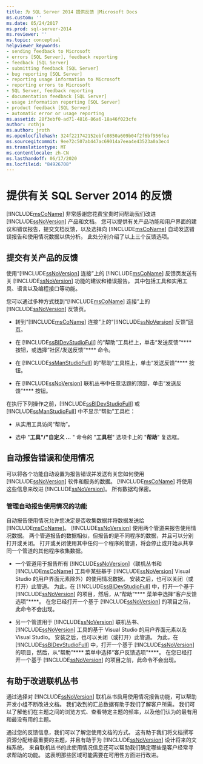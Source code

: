 ```yaml
---
title: 为 SQL Server 2014 提供反馈 |Microsoft Docs
ms.custom: ''
ms.date: 05/24/2017
ms.prod: sql-server-2014
ms.reviewer: ''
ms.topic: conceptual
helpviewer_keywords:
- sending feedback to Microsoft
- errors [SQL Server], feedback reporting
- feedback [SQL Server]
- submitting feedback [SQL Server]
- bug reporting [SQL Server]
- reporting usage information to Microsoft
- reporting errors to Microsoft
- SQL Server, feedback reporting
- documentation feedback [SQL Server]
- usage information reporting [SQL Server]
- product feedback [SQL Server]
- automatic error or usage reporting
ms.assetid: 28f3ebf0-ad71-4816-86a6-18a46f023cfe
author: rothja
ms.author: jroth
ms.openlocfilehash: 324f221742152ebfc0850a609b04f2f6bf956fea
ms.sourcegitcommit: 9ee72c507ab447ac69014a7eea4e43523a0a3ec4
ms.translationtype: MT
ms.contentlocale: zh-CN
ms.lasthandoff: 06/17/2020
ms.locfileid: "84926708"
---
```

# <a name="providing-feedback-for-sql-server-2014"></a>提供有关 SQL Server 2014 的反馈
  [!INCLUDE[msCoName](../includes/msconame-md.md)] 非常感谢您花费宝贵时间帮助我们改进 [!INCLUDE[ssNoVersion](../includes/ssnoversion-md.md)] 产品和文档。 您可以提供有关产品功能和用户界面的建议和错误报告，提交文档反馈，以及选择向 [!INCLUDE[msCoName](../includes/msconame-md.md)] 自动发送错误报告和使用情况数据以供分析。 此处分别介绍了以上三个反馈选项。  
  
## <a name="submitting-feedback-about-the-product"></a>提交有关产品的反馈  
 使用“[!INCLUDE[ssNoVersion](../includes/ssnoversion-md.md)] 连接”上的 [!INCLUDE[msCoName](../includes/msconame-md.md)] 反馈页发送有关 [!INCLUDE[ssNoVersion](../includes/ssnoversion-md.md)] 功能的建议和错误报告。 其中包括工具和实用工具、语言以及编程接口等功能。  
  
 您可以通过多种方式找到“[!INCLUDE[msCoName](../includes/msconame-md.md)] 连接”上的 [!INCLUDE[ssNoVersion](../includes/ssnoversion-md.md)] 反馈页。  
  
-   转到“[!INCLUDE[msCoName](../includes/msconame-md.md)] 连接”上的“[!INCLUDE[ssNoVersion](../includes/ssnoversion-md.md)] 反馈”[网页](https://go.microsoft.com/fwlink/?linkid=34178)。  
  
-   在 [!INCLUDE[ssBIDevStudioFull](../includes/ssbidevstudiofull-md.md)] 的“帮助”工具栏上，单击“发送反馈”**** 按钮，或选择“社区/发送反馈”**** 命令。  
  
-   在 [!INCLUDE[ssManStudioFull](../includes/ssmanstudiofull-md.md)] 的“帮助”工具栏上，单击“发送反馈”**** 按钮。  
  
-   在 [!INCLUDE[ssNoVersion](../includes/ssnoversion-md.md)] 联机丛书中任意话题的顶部，单击“发送反馈”**** 按钮。  
  
 在执行下列操作之前，[!INCLUDE[ssBIDevStudioFull](../includes/ssbidevstudiofull-md.md)] 或 [!INCLUDE[ssManStudioFull](../includes/ssmanstudiofull-md.md)] 中不显示“帮助”工具栏：  
  
-   从实用工具访问“帮助”。  
  
-   选中 "**工具"/"自定义 ...** " 命令的 "**工具栏**" 选项卡上的 "**帮助**" 复选框。  
  
## <a name="automatic-error-and-usage-reporting"></a>自动报告错误和使用情况  
 可以将各个功能自动设置为报告错误并发送有关您如何使用 [!INCLUDE[ssNoVersion](../includes/ssnoversion-md.md)] 软件和服务的数据。 [!INCLUDE[msCoName](../includes/msconame-md.md)] 将使用这些信息来改进 [!INCLUDE[ssNoVersion](../includes/ssnoversion-md.md)]。 所有数据均保密。  
  
### <a name="managing-automatic-usage-reporting"></a>管理自动报告使用情况的功能  
 自动报告使用情况允许您决定是否收集数据并将数据发送给 [!INCLUDE[msCoName](../includes/msconame-md.md)]。 [!INCLUDE[ssNoVersion](../includes/ssnoversion-md.md)] 使用两个管道来报告使用情况数据。 两个管道报告的数据相似，但报告的是不同程序的数据，并且可以分别打开或关闭。 打开或关闭使用其中任何一个程序的管道，将会停止或开始从共享同一个管道的其他程序收集数据。  
  
-   一个管道用于报告所有 [!INCLUDE[ssNoVersion](../includes/ssnoversion-md.md)]（联机丛书和 [!INCLUDE[msCoName](../includes/msconame-md.md)] 工具中某些基于 [!INCLUDE[ssNoVersion](../includes/ssnoversion-md.md)] Visual Studio 的用户界面元素除外）的使用情况数据。 安装之后，也可以关闭（或打开）此管道。 为此，在 [!INCLUDE[ssBIDevStudioFull](../includes/ssbidevstudiofull-md.md)] 中，打开一个基于 [!INCLUDE[ssNoVersion](../includes/ssnoversion-md.md)] 的项目，然后，从“帮助”**** 菜单中选择“客户反馈选项”****。 在您已经打开一个基于 [!INCLUDE[ssNoVersion](../includes/ssnoversion-md.md)] 的项目之前，此命令不会出现。  
  
-   另一个管道用于 [!INCLUDE[ssNoVersion](../includes/ssnoversion-md.md)] 联机丛书、[!INCLUDE[ssNoVersion](../includes/ssnoversion-md.md)] 工具的基于 Visual Studio 的用户界面元素以及 Visual Studio。 安装之后，也可以关闭（或打开）此管道。 为此，在 [!INCLUDE[ssBIDevStudioFull](../includes/ssbidevstudiofull-md.md)] 中，打开一个基于 [!INCLUDE[ssNoVersion](../includes/ssnoversion-md.md)] 的项目，然后，从“帮助”**** 菜单中选择“客户反馈选项”****。 在您已经打开一个基于 [!INCLUDE[ssNoVersion](../includes/ssnoversion-md.md)] 的项目之前，此命令不会出现。  
  
## <a name="helping-build-a-better-books-online"></a>有助于改进联机丛书  
 通过选择对 [!INCLUDE[ssNoVersion](../includes/ssnoversion-md.md)] 联机丛书启用使用情况报告功能，可以帮助开发小组不断改进文档。 我们收到的汇总数据有助于我们了解客户所需。 我们可以了解他们在主题之间的浏览方式、查看特定主题的频率，以及他们认为的最有用和最没有用的主题。  
  
 通过您的反馈信息，我们可以了解您使用文档的方式。 这有助于我们将文档撰写资源分配给最重要的主题，并且有助于为 [!INCLUDE[ssNoVersion](../includes/ssnoversion-md.md)] 设计将来的文档系统。 来自联机丛书的此使用情况信息还可以帮助我们确定哪些是客户经常寻求帮助的功能。 这表明那些区域可能需要在可用性方面进行改进。  
  
  
